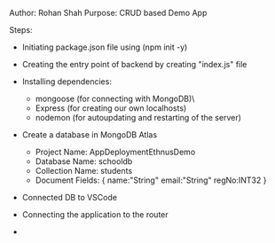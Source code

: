 Author: Rohan Shah
Purpose: CRUD based Demo App 


Steps:

  - Initiating package.json file using (npm init -y)

  - Creating the entry point of backend by creating "index.js" file

  - Installing dependencies: 
    - mongoose (for connecting with MongoDB)\
    - Express (for creating our own localhosts)
    - nodemon (for autoupdating and restarting of the server)

  - Create a database in MongoDB Atlas
    - Project Name: AppDeploymentEthnusDemo
    - Database Name: schooldb
    - Collection Name: students
    - Document Fields: {
        name:"String"
        email:"String"
        regNo:INT32
      }
  
  - Connected DB to VSCode

  - Connecting the application to the router

  -